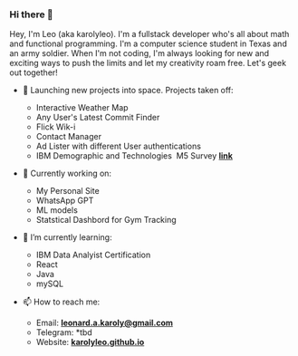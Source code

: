 ### Hi there 👋
Hey, I'm Leo (aka karolyleo). I'm a fullstack developer who's all about math and functional programming. I'm a computer science student in Texas and an army soldier. When I'm not coding, I'm always looking for new and exciting ways to push the limits and let my creativity roam free. Let's geek out together!

- 🚀 Launching new projects into space. Projects taken off:
   - Interactive Weather Map
   - Any User's Latest Commit Finder
   - Flick Wik-i
   - Contact Manager
   - Ad Lister with different User authentications 
   - IBM Demographic and Technologies ​ M5 Survey [**link**](https://dataplatform.cloud.ibm.com/dashboards/f1ec3428-2a47-485c-b8e4-c08a260dde51/view/6066bc161eeb0efc17e8bde407cd2e5575342c09b5bbd20384d07b490f617097f33a1595c82a180e88440c65fabf145dcc)

- 🔭 Currently working on:
   - My Personal Site
   - WhatsApp GPT
   - ML models
   - Statstical Dashbord for Gym Tracking


- 🌱 I’m currently learning:
   - IBM Data Analyist Certification
   - React
   - Java
   - mySQL


- 📫 How to reach me:
   - Email: [**leonard.a.karoly@gmail.com**](mailto:leonard.a.karoly@gmail.com)
   - Telegram: *tbd
   - Website: [**karolyleo.github.io**](https://karolyleo.github.io)
 
